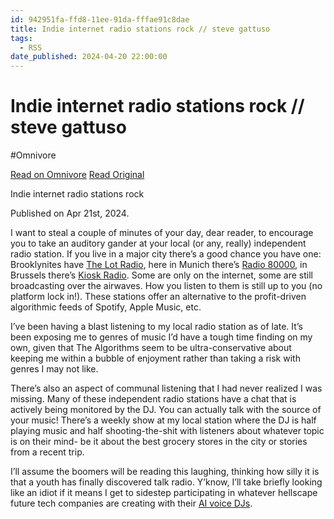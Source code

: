 ```yaml
---
id: 942951fa-ffd8-11ee-91da-fffae91c8dae
title: Indie internet radio stations rock // steve gattuso
tags:
  - RSS
date_published: 2024-04-20 22:00:00
---
```


# Indie internet radio stations rock // steve gattuso
#Omnivore

[Read on Omnivore](https://omnivore.app/me/indie-internet-radio-stations-rock-steve-gattuso-18f009378ee)
[Read Original](https://www.stevegattuso.me/2024/04/21/indie-radio.html)



 Indie internet radio stations rock

 Published on Apr 21st, 2024.

I want to steal a couple of minutes of your day, dear reader, to encourage you to take an auditory gander at your local (or any, really) independent radio station. If you live in a major city there’s a good chance you have one: Brooklynites have [The Lot Radio](https:&#x2F;&#x2F;thelotradio.com&#x2F;), here in Munich there’s [Radio 80000](https:&#x2F;&#x2F;www.radio80k.de&#x2F;), in Brussels there’s [Kiosk Radio](https:&#x2F;&#x2F;kioskradio.com&#x2F;). Some are only on the internet, some are still broadcasting over the airwaves. How you listen to them is still up to you (no platform lock in!). These stations offer an alternative to the profit-driven algorithmic feeds of Spotify, Apple Music, etc.

I’ve been having a blast listening to my local radio station as of late. It’s been exposing me to genres of music I’d have a tough time finding on my own, given that The Algorithms seem to be ultra-conservative about keeping me within a bubble of enjoyment rather than taking a risk with genres I may not like.

There’s also an aspect of communal listening that I had never realized I was missing. Many of these independent radio stations have a chat that is actively being monitored by the DJ. You can actually talk with the source of your music! There’s a weekly show at my local station where the DJ is half playing music and half shooting-the-shit with listeners about whatever topic is on their mind- be it about the best grocery stores in the city or stories from a recent trip.

I’ll assume the boomers will be reading this laughing, thinking how silly it is that a youth has finally discovered talk radio. Y’know, I’ll take briefly looking like an idiot if it means I get to sidestep participating in whatever hellscape future tech companies are creating with their [AI voice DJs](https:&#x2F;&#x2F;newsroom.spotify.com&#x2F;2023-02-22&#x2F;spotify-debuts-a-new-ai-dj-right-in-your-pocket&#x2F;).